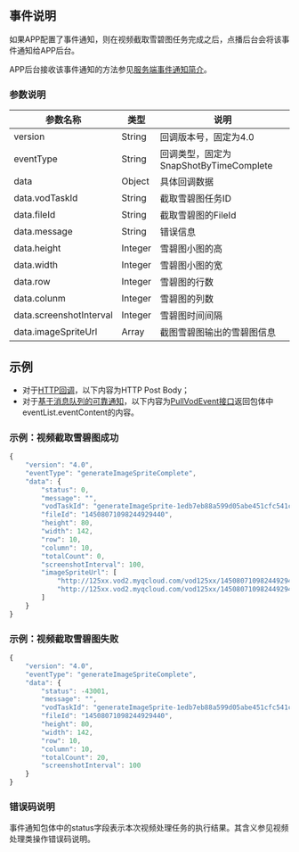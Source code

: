## 事件说明
如果APP配置了事件通知，则在视频截取雪碧图任务完成之后，点播后台会将该事件通知给APP后台。

APP后台接收该事件通知的方法参见[服务端事件通知简介](/document/product/266/7829)。

### 参数说明
| 参数名称 | 类型 | 说明 |
|---------|---------|---------|
| version | String | 回调版本号，固定为4.0 |
| eventType | String | 回调类型，固定为SnapShotByTimeComplete |
| data | Object | 具体回调数据 |
| data.vodTaskId | String | 截取雪碧图任务ID  |
| data.fileId | String | 截取雪碧图的FileId  |
| data.message | String | 错误信息  |
| data.height | Integer | 雪碧图小图的高  |
| data.width | Integer | 雪碧图小图的宽  |
| data.row |  Integer | 雪碧图的行数 |
| data.colunm |  Integer | 雪碧图的列数 |
| data.screenshotInterval| Integer | 雪碧图时间间隔 |
| data.imageSpriteUrl | Array | 截图雪碧图输出的雪碧图信息 |

## 示例

- 对于[HTTP回调](/document/product/266/7829#http.E5.9B.9E.E8.B0.83)，以下内容为HTTP Post Body；
- 对于[基于消息队列的可靠通知](/document/product/266/7829#.E5.9F.BA.E4.BA.8E.E6.B6.88.E6.81.AF.E9.98.9F.E5.88.97.E7.9A.84.E5.8F.AF.E9.9D.A0.E9.80.9A.E7.9F.A5)，以下内容为[PullVodEvent接口](/document/product/266/7818)返回包体中eventList.eventContent的内容。

### 示例：视频截取雪碧图成功
```javascript
{
    "version": "4.0",
    "eventType": "generateImageSpriteComplete",
    "data": {
        "status": 0,
        "message": "",
        "vodTaskId": "generateImageSprite-1edb7eb88a599d05abe451cfc541cfbd",
        "fileId": "14508071098244929440",
        "height": 80,
        "width": 142,
        "row": 10,
        "column": 10,
        "totalCount": 0,
        "screenshotInterval": 100,
        "imageSpriteUrl": [
            "http://125xx.vod2.myqcloud.com/vod125xx/14508071098244929440/xx1.png",
            "http://125xx.vod2.myqcloud.com/vod125xx/14508071098244929440/xx2.png"
        ]
    }
}
```

### 示例：视频截取雪碧图失败
```javascript
{
    "version": "4.0",
    "eventType": "generateImageSpriteComplete",
    "data": {
		"status": -43001,
        "message": "",
        "vodTaskId": "generateImageSprite-1edb7eb88a599d05abe451cfc541cfbd",
        "fileId": "14508071098244929440",
        "height": 80,
        "width": 142,
        "row": 10,
        "column": 10,
        "totalCount": 20,
        "screenshotInterval": 100
    }
}
```

### 错误码说明

事件通知包体中的status字段表示本次视频处理任务的执行结果。其含义参见视频处理类操作错误码说明。